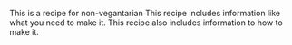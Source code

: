 This is a recipe for non-vegantarian
This recipe includes information like what you need to make it. 
This recipe also includes information to how to make it.
